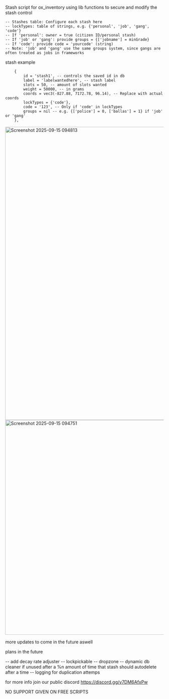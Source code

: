Stash script for ox_inventory using lib functions to secure and modify the stash control

```
-- Stashes table: Configure each stash here
-- lockTypes: table of strings, e.g. {'personal', 'job', 'gang', 'code'}
-- If 'personal': owner = true (citizen ID/personal stash)
-- If 'job' or 'gang': provide groups = {['jobname'] = minGrade}
-- If 'code': provide code = 'yourcode' (string)
-- Note: 'job' and 'gang' use the same groups system, since gangs are often treated as jobs in frameworks
```
stash example

```
    {
        id = 'stash1', -- controls the saved id in db
        label = 'labelwantedhere', -- stash label
        slots = 50, -- amount of slots wanted
        weight = 50000, -- in grams
        coords = vec3(-827.88, 7172.78, 96.14), -- Replace with actual coords
        lockTypes = {'code'},
        code = '123', -- Only if 'code' in lockTypes
        groups = nil -- e.g. {['police'] = 0, ['ballas'] = 1} if 'job' or 'gang'
    },
```
<img width="1836" height="928" alt="Screenshot 2025-09-15 094813" src="https://github.com/user-attachments/assets/1f53fccf-8d17-434a-acda-627edef5ded9" />
<img width="1335" height="680" alt="Screenshot 2025-09-15 094751" src="https://github.com/user-attachments/assets/2769b729-2f01-4a7b-a566-5f6255b766d9" />

more updates to come in the future aswell

plans in the future

-- add decay rate adjuster
-- lockpickable
-- dropzone
-- dynamic db cleaner if unused after a %n amount of time that stash should autodelete after a time
-- logging for duplication attemps


for more info join our public discord
https://discord.gg/v7DM6AfxPw


NO SUPPORT GIVEN ON FREE SCRIPTS
